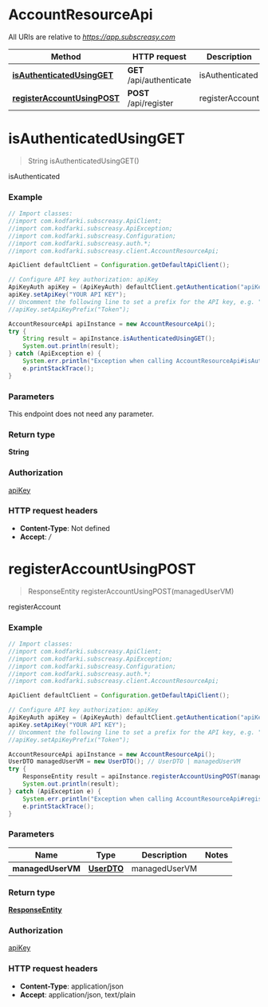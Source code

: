 # AccountResourceApi

All URIs are relative to *https://app.subscreasy.com*

Method | HTTP request | Description
------------- | ------------- | -------------
[**isAuthenticatedUsingGET**](AccountResourceApi.md#isAuthenticatedUsingGET) | **GET** /api/authenticate | isAuthenticated
[**registerAccountUsingPOST**](AccountResourceApi.md#registerAccountUsingPOST) | **POST** /api/register | registerAccount


<a name="isAuthenticatedUsingGET"></a>
# **isAuthenticatedUsingGET**
> String isAuthenticatedUsingGET()

isAuthenticated

### Example
```java
// Import classes:
//import com.kodfarki.subscreasy.ApiClient;
//import com.kodfarki.subscreasy.ApiException;
//import com.kodfarki.subscreasy.Configuration;
//import com.kodfarki.subscreasy.auth.*;
//import com.kodfarki.subscreasy.client.AccountResourceApi;

ApiClient defaultClient = Configuration.getDefaultApiClient();

// Configure API key authorization: apiKey
ApiKeyAuth apiKey = (ApiKeyAuth) defaultClient.getAuthentication("apiKey");
apiKey.setApiKey("YOUR API KEY");
// Uncomment the following line to set a prefix for the API key, e.g. "Token" (defaults to null)
//apiKey.setApiKeyPrefix("Token");

AccountResourceApi apiInstance = new AccountResourceApi();
try {
    String result = apiInstance.isAuthenticatedUsingGET();
    System.out.println(result);
} catch (ApiException e) {
    System.err.println("Exception when calling AccountResourceApi#isAuthenticatedUsingGET");
    e.printStackTrace();
}
```

### Parameters
This endpoint does not need any parameter.

### Return type

**String**

### Authorization

[apiKey](../README.md#apiKey)

### HTTP request headers

 - **Content-Type**: Not defined
 - **Accept**: */*

<a name="registerAccountUsingPOST"></a>
# **registerAccountUsingPOST**
> ResponseEntity registerAccountUsingPOST(managedUserVM)

registerAccount

### Example
```java
// Import classes:
//import com.kodfarki.subscreasy.ApiClient;
//import com.kodfarki.subscreasy.ApiException;
//import com.kodfarki.subscreasy.Configuration;
//import com.kodfarki.subscreasy.auth.*;
//import com.kodfarki.subscreasy.client.AccountResourceApi;

ApiClient defaultClient = Configuration.getDefaultApiClient();

// Configure API key authorization: apiKey
ApiKeyAuth apiKey = (ApiKeyAuth) defaultClient.getAuthentication("apiKey");
apiKey.setApiKey("YOUR API KEY");
// Uncomment the following line to set a prefix for the API key, e.g. "Token" (defaults to null)
//apiKey.setApiKeyPrefix("Token");

AccountResourceApi apiInstance = new AccountResourceApi();
UserDTO managedUserVM = new UserDTO(); // UserDTO | managedUserVM
try {
    ResponseEntity result = apiInstance.registerAccountUsingPOST(managedUserVM);
    System.out.println(result);
} catch (ApiException e) {
    System.err.println("Exception when calling AccountResourceApi#registerAccountUsingPOST");
    e.printStackTrace();
}
```

### Parameters

Name | Type | Description  | Notes
------------- | ------------- | ------------- | -------------
 **managedUserVM** | [**UserDTO**](UserDTO.md)| managedUserVM |

### Return type

[**ResponseEntity**](ResponseEntity.md)

### Authorization

[apiKey](../README.md#apiKey)

### HTTP request headers

 - **Content-Type**: application/json
 - **Accept**: application/json, text/plain

